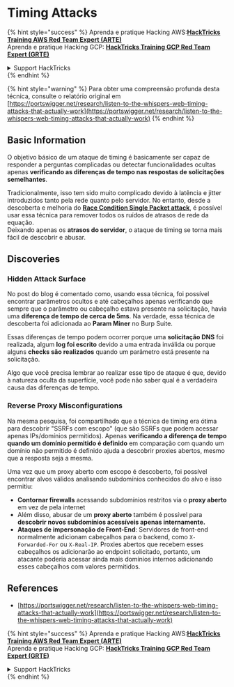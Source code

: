 # Timing Attacks

{% hint style="success" %}
Aprenda e pratique Hacking AWS:<img src="../.gitbook/assets/arte.png" alt="" data-size="line">[**HackTricks Training AWS Red Team Expert (ARTE)**](https://training.hacktricks.xyz/courses/arte)<img src="../.gitbook/assets/arte.png" alt="" data-size="line">\
Aprenda e pratique Hacking GCP: <img src="../.gitbook/assets/grte.png" alt="" data-size="line">[**HackTricks Training GCP Red Team Expert (GRTE)**<img src="../.gitbook/assets/grte.png" alt="" data-size="line">](https://training.hacktricks.xyz/courses/grte)

<details>

<summary>Support HackTricks</summary>

* Confira os [**planos de assinatura**](https://github.com/sponsors/carlospolop)!
* **Junte-se ao** 💬 [**grupo do Discord**](https://discord.gg/hRep4RUj7f) ou ao [**grupo do telegram**](https://t.me/peass) ou **siga**-nos no **Twitter** 🐦 [**@hacktricks\_live**](https://twitter.com/hacktricks\_live)**.**
* **Compartilhe truques de hacking enviando PRs para os repositórios do** [**HackTricks**](https://github.com/carlospolop/hacktricks) e [**HackTricks Cloud**](https://github.com/carlospolop/hacktricks-cloud).

</details>
{% endhint %}

{% hint style="warning" %}
Para obter uma compreensão profunda desta técnica, consulte o relatório original em [https://portswigger.net/research/listen-to-the-whispers-web-timing-attacks-that-actually-work](https://portswigger.net/research/listen-to-the-whispers-web-timing-attacks-that-actually-work)
{% endhint %}

## Basic Information

O objetivo básico de um ataque de timing é basicamente ser capaz de responder a perguntas complicadas ou detectar funcionalidades ocultas apenas **verificando as diferenças de tempo nas respostas de solicitações semelhantes**.

Tradicionalmente, isso tem sido muito complicado devido à latência e jitter introduzidos tanto pela rede quanto pelo servidor. No entanto, desde a descoberta e melhoria do [**Race Condition Single Packet attack**](race-condition.md#http-2-single-packet-attack-vs.-http-1.1-last-byte-synchronization), é possível usar essa técnica para remover todos os ruídos de atrasos de rede da equação.\
Deixando apenas os **atrasos do servidor**, o ataque de timing se torna mais fácil de descobrir e abusar.

## Discoveries

### Hidden Attack Surface

No post do blog é comentado como, usando essa técnica, foi possível encontrar parâmetros ocultos e até cabeçalhos apenas verificando que sempre que o parâmetro ou cabeçalho estava presente na solicitação, havia uma **diferença de tempo de cerca de 5ms**. Na verdade, essa técnica de descoberta foi adicionada ao **Param Miner** no Burp Suite.

Essas diferenças de tempo podem ocorrer porque uma **solicitação DNS** foi realizada, algum **log foi escrito** devido a uma entrada inválida ou porque alguns **checks são realizados** quando um parâmetro está presente na solicitação.

Algo que você precisa lembrar ao realizar esse tipo de ataque é que, devido à natureza oculta da superfície, você pode não saber qual é a verdadeira causa das diferenças de tempo.

### Reverse Proxy Misconfigurations

Na mesma pesquisa, foi compartilhado que a técnica de timing era ótima para descobrir "SSRFs com escopo" (que são SSRFs que podem acessar apenas IPs/domínios permitidos). Apenas **verificando a diferença de tempo quando um domínio permitido é definido** em comparação com quando um domínio não permitido é definido ajuda a descobrir proxies abertos, mesmo que a resposta seja a mesma.

Uma vez que um proxy aberto com escopo é descoberto, foi possível encontrar alvos válidos analisando subdomínios conhecidos do alvo e isso permitiu:

* **Contornar firewalls** acessando subdomínios restritos via o **proxy aberto** em vez de pela internet
* Além disso, abusar de um **proxy aberto** também é possível para **descobrir novos subdomínios acessíveis apenas internamente.**
* **Ataques de impersonação de Front-End**: Servidores de front-end normalmente adicionam cabeçalhos para o backend, como `X-Forwarded-For` ou `X-Real-IP`. Proxies abertos que recebem esses cabeçalhos os adicionarão ao endpoint solicitado, portanto, um atacante poderia acessar ainda mais domínios internos adicionando esses cabeçalhos com valores permitidos.

## References

* [https://portswigger.net/research/listen-to-the-whispers-web-timing-attacks-that-actually-work](https://portswigger.net/research/listen-to-the-whispers-web-timing-attacks-that-actually-work)

{% hint style="success" %}
Aprenda e pratique Hacking AWS:<img src="../.gitbook/assets/arte.png" alt="" data-size="line">[**HackTricks Training AWS Red Team Expert (ARTE)**](https://training.hacktricks.xyz/courses/arte)<img src="../.gitbook/assets/arte.png" alt="" data-size="line">\
Aprenda e pratique Hacking GCP: <img src="../.gitbook/assets/grte.png" alt="" data-size="line">[**HackTricks Training GCP Red Team Expert (GRTE)**<img src="../.gitbook/assets/grte.png" alt="" data-size="line">](https://training.hacktricks.xyz/courses/grte)

<details>

<summary>Support HackTricks</summary>

* Confira os [**planos de assinatura**](https://github.com/sponsors/carlospolop)!
* **Junte-se ao** 💬 [**grupo do Discord**](https://discord.gg/hRep4RUj7f) ou ao [**grupo do telegram**](https://t.me/peass) ou **siga**-nos no **Twitter** 🐦 [**@hacktricks\_live**](https://twitter.com/hacktricks\_live)**.**
* **Compartilhe truques de hacking enviando PRs para os repositórios do** [**HackTricks**](https://github.com/carlospolop/hacktricks) e [**HackTricks Cloud**](https://github.com/carlospolop/hacktricks-cloud).

</details>
{% endhint %}
